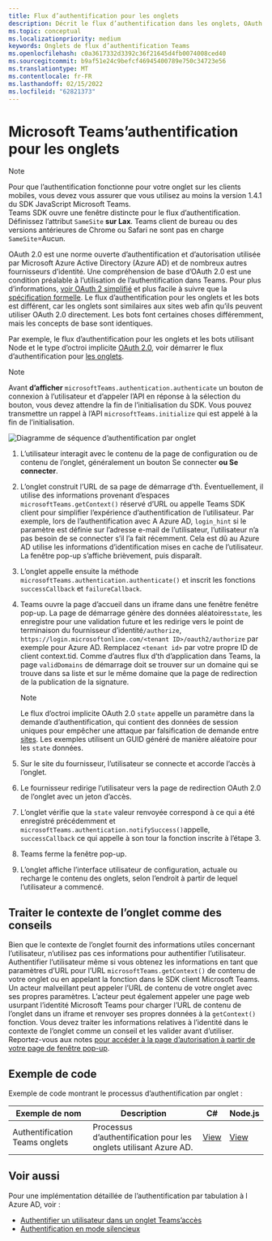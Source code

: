 ```yaml
---
title: Flux d’authentification pour les onglets
description: Décrit le flux d’authentification dans les onglets, OAuth par Azure AD et fournit un exemple de code
ms.topic: conceptual
ms.localizationpriority: medium
keywords: Onglets de flux d’authentification Teams
ms.openlocfilehash: c0a3617332d3392c36f21645d4fb0074008ced40
ms.sourcegitcommit: b9af51e24c9befcf46945400789e750c34723e56
ms.translationtype: MT
ms.contentlocale: fr-FR
ms.lasthandoff: 02/15/2022
ms.locfileid: "62821373"
---
```

# <a name="microsoft-teams-authentication-flow-for-tabs"></a>Microsoft Teams’authentification pour les onglets

> [!NOTE]
> Pour que l’authentification fonctionne pour votre onglet sur les clients mobiles, vous devez vous assurer que vous utilisez au moins la version 1.4.1 du SDK JavaScript Microsoft Teams.  
> Teams SDK ouvre une fenêtre distincte pour le flux d’authentification. Définissez l’attribut `SameSite` **sur Lax**. Teams client de bureau ou des versions antérieures de Chrome ou Safari ne sont pas en charge `SameSite`=Aucun.

OAuth 2.0 est une norme ouverte d’authentification et d’autorisation utilisée par Microsoft Azure Active Directory (Azure AD) et de nombreux autres fournisseurs d’identité. Une compréhension de base d’OAuth 2.0 est une condition préalable à l’utilisation de l’authentification dans Teams. Pour plus d’informations, [voir OAuth 2 simplifié](https://aaronparecki.com/oauth-2-simplified/) et plus facile à suivre que la [spécification formelle](https://oauth.net/2/). Le flux d’authentification pour les onglets et les bots est différent, car les onglets sont similaires aux sites web afin qu’ils peuvent utiliser OAuth 2.0 directement. Les bots font certaines choses différemment, mais les concepts de base sont identiques.

Par exemple, le flux d’authentification pour les onglets et les bots utilisant Node et le type d’octroi implicite [OAuth 2.0](https://oauth.net/2/grant-types/implicit/), voir démarrer le flux d’authentification pour [les onglets](~/tabs/how-to/authentication/auth-tab-aad.md#initiate-authentication-flow).

> [!NOTE]
> Avant **d’afficher** `microsoftTeams.authentication.authenticate` un bouton de connexion à l’utilisateur et d’appeler l’API en réponse à la sélection du bouton, vous devez attendre la fin de l’initialisation du SDK. Vous pouvez transmettre un rappel à l’API `microsoftTeams.initialize` qui est appelé à la fin de l’initialisation.

![Diagramme de séquence d’authentification par onglet](~/assets/images/authentication/tab_auth_sequence_diagram.png)

1. L’utilisateur interagit avec le contenu de la page de configuration ou de contenu de  l’onglet, généralement un bouton Se connecter **ou Se connecter**.
2. L’onglet construit l’URL de sa page de démarrage d’th. Éventuellement, il utilise des informations provenant d’espaces `microsoftTeams.getContext()` réservé d’URL ou appelle Teams SDK client pour simplifier l’expérience d’authentification de l’utilisateur. Par exemple, lors de l’authentification avec A Azure AD, `login_hint` si le paramètre est définie sur l’adresse e-mail de l’utilisateur, l’utilisateur n’a pas besoin de se connecter s’il l’a fait récemment. Cela est dû au Azure AD utilise les informations d’identification mises en cache de l’utilisateur. La fenêtre pop-up s’affiche brièvement, puis disparaît.
3. L’onglet appelle ensuite la méthode `microsoftTeams.authentication.authenticate()` et inscrit les fonctions `successCallback` et `failureCallback`.
4. Teams ouvre la page d’accueil dans un iframe dans une fenêtre fenêtre pop-up. La page de démarrage génère des données aléatoires`state`, les enregistre pour une validation future et les redirige vers le point de terminaison du fournisseur d’identité`/authorize`, `https://login.microsoftonline.com/<tenant ID>/oauth2/authorize` par exemple pour Azure AD. Remplacez `<tenant id>` par votre propre ID de client context.tid.
Comme d’autres flux d’th d’application dans Teams, la page `validDomains` de démarrage doit se trouver sur un domaine qui se trouve dans sa liste et sur le même domaine que la page de redirection de la publication de la signature.

    > [!NOTE]
    > Le flux d’octroi implicite OAuth 2.0 `state` appelle un paramètre dans la demande d’authentification, qui contient des données de session uniques pour empêcher une attaque par falsification de demande entre [sites](https://en.wikipedia.org/wiki/Cross-site_request_forgery). Les exemples utilisent un GUID généré de manière aléatoire pour les `state` données.

5. Sur le site du fournisseur, l’utilisateur se connecte et accorde l’accès à l’onglet.
6. Le fournisseur redirige l’utilisateur vers la page de redirection OAuth 2.0 de l’onglet avec un jeton d’accès.
7. L’onglet vérifie que la `state` valeur renvoyée correspond à ce qui a été enregistré précédemment et `microsoftTeams.authentication.notifySuccess()`appelle, `successCallback` ce qui appelle à son tour la fonction inscrite à l’étape 3.
8. Teams ferme la fenêtre pop-up.
9. L’onglet affiche l’interface utilisateur de configuration, actuale ou recharge le contenu des onglets, selon l’endroit à partir de lequel l’utilisateur a commencé.

## <a name="treat-tab-context-as-hints"></a>Traiter le contexte de l’onglet comme des conseils

Bien que le contexte de l’onglet fournit des informations utiles concernant l’utilisateur, n’utilisez pas ces informations pour authentifier l’utilisateur. Authentifier l’utilisateur même si vous obtenez les informations en tant que paramètres d’URL pour l’URL `microsoftTeams.getContext()` de contenu de votre onglet ou en appelant la fonction dans le SDK client Microsoft Teams. Un acteur malveillant peut appeler l’URL de contenu de votre onglet avec ses propres paramètres. L’acteur peut également appeler une page web usurpant l’identité Microsoft Teams pour charger l’URL de contenu de l’onglet dans un iframe et renvoyer ses propres données à la `getContext()` fonction. Vous devez traiter les informations relatives à l’identité dans le contexte de l’onglet comme un conseil et les valider avant d’utiliser. Reportez-vous aux notes [pour accéder à la page d’autorisation à partir de votre page de fenêtre pop-up](~/tabs/how-to/authentication/auth-tab-aad.md#navigate-to-the-authorization-page-from-your-pop-up-page).

## <a name="code-sample"></a>Exemple de code

Exemple de code montrant le processus d’authentification par onglet :

| **Exemple de nom** | **Description** | **C#** | **Node.js** |
|-----------------|-----------------|-------------|------------|
| Authentification Teams onglets | Processus d’authentification pour les onglets utilisant Azure AD. | [View](https://github.com/OfficeDev/Microsoft-Teams-Samples/tree/main/samples/app-complete-sample/csharp) | [View](https://github.com/OfficeDev/Microsoft-Teams-Samples/tree/main/samples/app-complete-sample/nodejs) |

## <a name="see-also"></a>Voir aussi

Pour une implémentation détaillée de l’authentification par tabulation à l Azure AD, voir :

* [Authentifier un utilisateur dans un onglet Teams’accès](~/tabs/how-to/authentication/auth-tab-AAD.md)
* [Authentification en mode silencieux](~/tabs/how-to/authentication/auth-silent-AAD.md)
